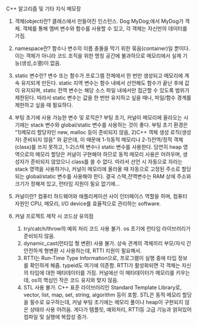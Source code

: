 C++ 알고리즘 및 기타 지식 메모장

1. 객체(object)란?
   클래스에서 만들어진 인스턴스. Dog MyDog;에서 MyDog가 객체. 객체를 통해 멤버 변수와 함수를 사용할 수 있고, 각 객체는 자신만의 데이터를 가짐.

2. namespace란?
   함수나 변수의 이름 충돌을 막기 위한 묶음(container)일 뿐이다. 이는 객체가 아니라 코드 조직을 위한 명칭 공간에 불과하므로 메모리에서 실제 기능(생성,소멸)이 없음.
   
3. static 변수란?
   변수 또는 함수가 프로그램 전체에서 한 번만 생성되고 메모리에 계속 유지되게 만든다.
   static 지역 변수는 함수 내에서 선언해도 함수가 끝난 후에 값이 유지되며,
   static 전역 변수는 해당 소스 파일 내에서만 접근할 수 있도록 범위가 제한된다.
   따라서 static 변수는 값을 한 번만 유지하고 싶을 때나, 파일/함수 경계를 제한하고 싶을 때 필요하다.

4. 부팅 초기에 사용 가능한 변수 및 로직은?
   부팅 초기, 커널이 메모리에 올라오는 시기에는 stack 변수와 global/static 변수를 사용하는 것이 좋다.
   부팅 초기 환경은 "1)메모리 할당자인 new, malloc 등이 준비되지 않음, 2)C++ 객체 생성 로직(생성자) 준비되지 않음" 와 같은데,
   이 때문에 1-1)동적 메모리나 2-1)전역/정적 객체(class)를 쓰지 못하고, 1-2)스택 변수나 static 변수를 사용한다.
   당연히 heap 영역으로의 메모리 할당은 커널이 구현해야 하므로 동적 메모리 사용은 어려우며, 생성자가 준비되지 않았으니 class를 쓸 수 없다.
   따라서 선언 시 자동으로 자라는 stack 영역을 사용하거나, 커널이 메모리에 올라올 때 자동으로 고정된 주소로 할당되는 global/static 변수를 사용해야 한다.
   결국 스택,전역변수는 RAM 상에 주소와 크기가 정해져 있고, 런타임 지원이 필요 없기에...
   
5. 커널이란?
   컴퓨터 하드웨어와 애플리케이션 사이 인터페이스 역할을 하며, 컴퓨터 자원인 CPU, 메모리, I/O device를 효율적으로 관리하는 software.

6. 커널 프로젝트 제작 시 코드상 유의점
   1) try/catch/throw의 예외 처리 코드 사용 불가. os 초기에 런타임 라이브러리가 준비되지 않음.
   2) dynamic_cast(런타임 형 변환) 사용 불가. 상속 관계의 객체끼리 부모/자식 간 안전하게 형변환 시 사용하는데, RTTI 지원이 필요해서.
   3) RTTI는 Run-Time Type Information으로, 프로그램이 실행 중에 타입 정보를 확인하게 해줌. typeid도 여기에 의존함. RTTI가 활성화되면
      각 객체는 자신의 타입에 대한 메타데이터를 가짐. 커널에선 이 메타데이터가 메모리를 키우는데, os의 핵심인 작은 코드 유지와 맞지 않음.
   4) STL 사용 불가. C++ 표준 라이브러리인 Standard Template Library로, vector, list, map, set, string, algorithm 등이 포함.
      STL은 동적 메모리 할당을 필수로 요구하는데, 커널 부팅 초기에는 메모리 풀이나 heap이 구현되지 않은 상태라 사용 어려움. 게다가
      템플릿, 예외처리, RTTI등 고급 기능과 얽혀있어 컴파일 및 실행에 복잡성 증가. 
